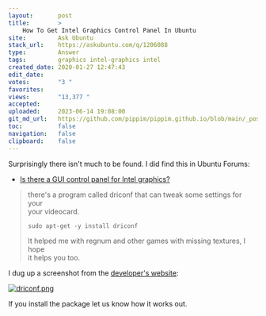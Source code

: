 ```yaml
---
layout:       post
title:        >
    How To Get Intel Graphics Control Panel In Ubuntu
site:         Ask Ubuntu
stack_url:    https://askubuntu.com/q/1206088
type:         Answer
tags:         graphics intel-graphics intel
created_date: 2020-01-27 12:47:43
edit_date:    
votes:        "3 "
favorites:    
views:        "13,377 "
accepted:     
uploaded:     2023-06-14 19:08:00
git_md_url:   https://github.com/pippim/pippim.github.io/blob/main/_posts/2020/2020-01-27-How-To-Get-Intel-Graphics-Control-Panel-In-Ubuntu.md
toc:          false
navigation:   false
clipboard:    false
---
```


Surprisingly there isn't much to be found. I did find this in Ubuntu Forums:

- [Is there a GUI control panel for Intel graphics?][1] 

> there's a program called driconf that can tweak some settings for your  
> your videocard.  
>   
>     sudo apt-get -y install driconf  
>   
> It helped me with regnum and other games with missing textures, I hope  
> it helps you too.  

I dug up a screenshot from the [developer's website][2]:

[![driconf.png][3]][3]

If you install the package let us know how it works out.


  [1]: https://ubuntuforums.org/showthread.php?t=870248
  [2]: https://dri.freedesktop.org/wiki/DriConf/
  [3]: https://i.stack.imgur.com/Z7otl.png
